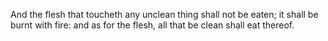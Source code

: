And the flesh that toucheth any unclean thing shall not be eaten; it shall be burnt with fire: and as for the flesh, all that be clean shall eat thereof.
